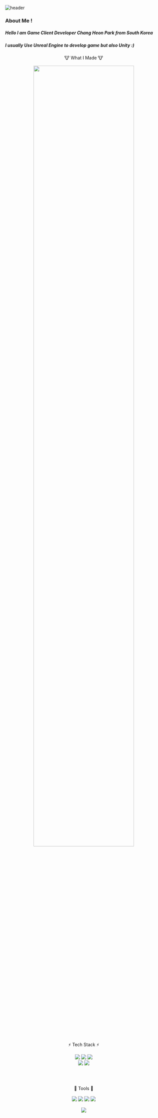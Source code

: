 ![header](https://capsule-render.vercel.app/api?type=Cylinder&color=1db394&height=100&section=header&text=Chang%20Heon's%20Game%20Develop%20GIT&fontSize=45&fontColor=FFFFFF)

### About Me ! 
##### Hello I am Game Client Developer Chang Heon Park from South Korea
##### I usually Use Unreal Engine to develop game but also Unity :)
##### 

<!--
**parkchangheon/parkchangheon** is a ✨ _special_ ✨ repository because its `README.md` (this file) appears on your GitHub profile.

Here are some ideas to get you started:

- 🔭 I’m currently working on ...
- 🌱 I’m currently learning ...
- 👯 I’m looking to collaborate on ...
- 🤔 I’m looking for help with ...
- 💬 Ask me about ...
- 📫 How to reach me: ...
- 😄 Pronouns: ...
- ⚡ Fun fact: ...
-->
<div align = "center">
  🐮 What I Made 🐮
  <br/><br/>
<img width="80%" src="https://user-images.githubusercontent.com/51786976/213676551-8bcfd241-419f-47a8-aed3-c1947366966e.PNG"/>
</div>
<div align = "center">
⚡ Tech Stack ⚡
  <br/><br/>
</div>

<div align = "center">
<img src="https://img.shields.io/badge/UNREAL-191A1B?style=flat-square&logo=Unreal Engine&logoColor=#0E1128"/>
<img src="https://img.shields.io/badge/Unity-222324?style=flat-square&logo=Unity&logoColor=FFFFFF"/>
<img src="https://img.shields.io/badge/Cocos-55C2E1?style=flat-square&logo=Cocos&logoColor=FFFFFF"/>
<br/>
<img src="https://img.shields.io/badge/C++-00599C?style=flat-square&logo=C++&logoColor=#00599C"/>
<img src="https://img.shields.io/badge/CSharp-FF9A00?style=flat-square&logo=CSharp&logoColor=white"/> 

<br/><br/>
</div>

<div align = "center">
🔭 Tools 🔭
  <br/><br/>
  <img src="https://img.shields.io/badge/Visual Studio-5C2D91?style=flat-square&logo=Visual Studio&logoColor=#5C2D91"/>
  <img src="https://img.shields.io/badge/Visual Studio Code-007ACC?style=flat-square&logo=Visual Studio Code&logoColor=#007ACC"/>
  <img src="https://img.shields.io/badge/GitHub-181717?style=flat-square&logo=GitHub&logoColor=#181717"/>
  <img src="https://img.shields.io/badge/Subversion-809CC9?style=flat-square&logo=Subversion&logoColor=white"/>
  <br/><br/>


<div align = "center">
<img src="https://github-readme-stats.vercel.app/api?username=parkchangheon&show_icons=true&theme=blue-green">
</div>
  
<div align = "center">

</div>
